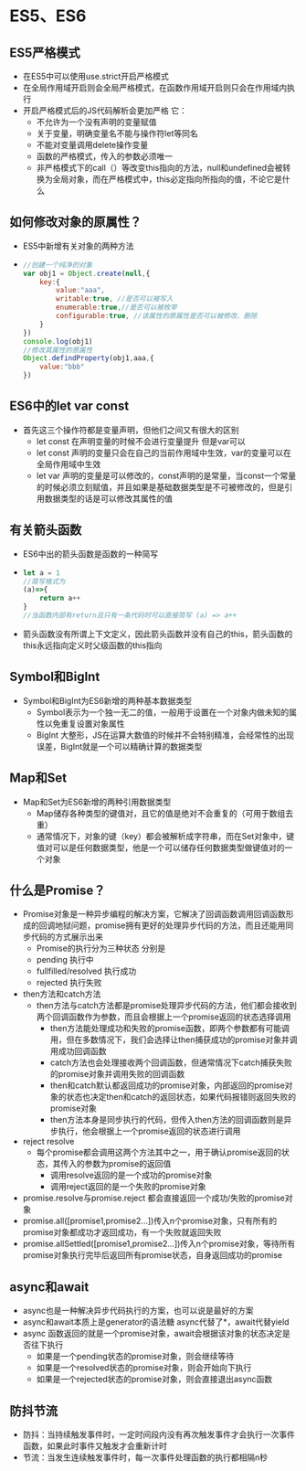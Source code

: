 # ES5、ES6

## ES5严格模式
  - 在ES5中可以使用use.strict开启严格模式
  - 在全局作用域开启则会全局严格模式，在函数作用域开启则只会在作用域内执行
  - 开启严格模式后的JS代码解析会更加严格 它：
    - 不允许为一个没有声明的变量赋值
    - 关于变量，明确变量名不能与操作符let等同名
    - 不能对变量调用delete操作变量
    - 函数的严格模式，传入的参数必须唯一
    - 非严格模式下的call（）等改变this指向的方法，null和undefined会被转换为全局对象，而在严格模式中，this必定指向所指向的值，不论它是什么

## 如何修改对象的原属性？
  - ES5中新增有关对象的两种方法

  - ``` js
    //创建一个纯净的对象
    var obj1 = Object.create(null,{
        key:{
            value:"aaa",
            writable:true, //是否可以被写入
            enumerable:true,//是否可以被枚举
            configurable:true, //该属性的原属性是否可以被修改、删除
        }
    })
    console.log(obj1) 
    //修改其属性的原属性
    Object.defindProperty(obj1,aaa,{
        value:"bbb"
    })
    ```
    
## ES6中的let var const
  - 首先这三个操作符都是变量声明，但他们之间又有很大的区别
    - let const 在声明变量的时候不会进行变量提升 但是var可以
    - let const 声明的变量只会在自己的当前作用域中生效，var的变量可以在全局作用域中生效
    - let var 声明的变量是可以修改的，const声明的是常量，当const一个常量的时候必须立刻赋值，并且如果是基础数据类型是不可被修改的，但是引用数据类型的话是可以修改其属性的值

## 有关箭头函数
  - ES6中出的箭头函数是函数的一种简写

  - ``` js
    let a = 1
    //简写格式为
    (a)=>{
    	return a++
    }
    //当函数内部有return且只有一条代码时可以直接简写 (a) => a++
    ```

  - 箭头函数没有所谓上下文定义，因此箭头函数并没有自己的this，箭头函数的this永远指向定义时父级函数的this指向

## Symbol和BigInt
  - Symbol和BigInt为ES6新增的两种基本数据类型
    - Symbol表示为一个独一无二的值，一般用于设置在一个对象内做未知的属性以免重复设置对象属性
    - BigInt 大整形，JS在运算大数值的时候并不会特别精准，会经常性的出现误差，BigInt就是一个可以精确计算的数据类型

## Map和Set
  - Map和Set为ES6新增的两种引用数据类型
    - Map储存各种类型的键值对，且它的值是绝对不会重复的（可用于数组去重）
    - 通常情况下，对象的键（key）都会被解析成字符串，而在Set对象中，键值对可以是任何数据类型，他是一个可以储存任何数据类型做键值对的一个对象

## 什么是Promise？
  - Promise对象是一种异步编程的解决方案，它解决了回调函数调用回调函数形成的回调地狱问题，promise拥有更好的处理异步代码的方法，而且还能用同步代码的方式展示出来
     - Promise的执行分为三种状态 分别是
      - pending 执行中
      - fullfilled/resolved 执行成功
      - rejected 执行失败
  - then方法和catch方法
    - then方法与catch方法都是promise处理异步代码的方法，他们都会接收到两个回调函数作为参数，而且会根据上一个promise返回的状态选择调用
      - then方法能处理成功和失败的promise函数，即两个参数都有可能调用，但在多数情况下，我们会选择让then捕获成功的promise对象并调用成功回调函数
      - catch方法也会处理接收两个回调函数，但通常情况下catch捕获失败的promise对象并调用失败的回调函数
      - then和catch默认都返回成功的promise对象，内部返回的promise对象的状态也决定then和catch的返回状态，如果代码报错则返回失败的promise对象
      - then方法本身是同步执行的代码，但传入then方法的回调函数则是异步执行，他会根据上一个promise返回的状态进行调用
  - reject resolve
    - 每个promise都会调用这两个方法其中之一，用于确认promise返回的状态，其传入的参数为promise的返回值
      - 调用resolve返回的是一个成功的promise对象
      - 调用reject返回的是一个失败的promise对象
  - promise.resolve与promise.reject 都会直接返回一个成功/失败的promise对象
  - promise.all([promise1,promise2...])传入n个promise对象，只有所有的promise对象都成功才返回成功，有一个失败就返回失败
  - promise.allSettled([promise1,promise2...])传入n个promise对象，等待所有promise对象执行完毕后返回所有promise状态，自身返回成功的promise


## async和await
  - async也是一种解决异步代码执行的方案，也可以说是最好的方案
  - async和await本质上是generator的语法糖 async代替了*，await代替yield
  - async 函数返回的就是一个promise对象，await会根据该对象的状态决定是否往下执行
    - 如果是一个pending状态的promise对象，则会继续等待
    - 如果是一个resolved状态的promise对象，则会开始向下执行
    - 如果是一个rejected状态的promise对象，则会直接退出async函数



## 防抖节流
  - 防抖：当持续触发事件时，一定时间段内没有再次触发事件才会执行一次事件函数，如果此时事件又触发才会重新计时
  - 节流：当发生连续触发事件时，每一次事件处理函数的执行都相隔n秒
